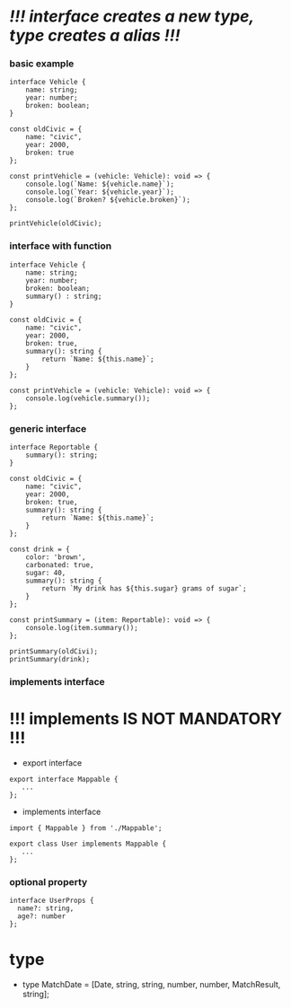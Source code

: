 # *!!! interface creates a new type, type creates a alias !!!*

### basic example
```
interface Vehicle {
    name: string;
    year: number;
    broken: boolean;
}

const oldCivic = {
    name: "civic",
    year: 2000,
    broken: true
};

const printVehicle = (vehicle: Vehicle): void => {
    console.log(`Name: ${vehicle.name}`);
    console.log(`Year: ${vehicle.year}`);
    console.log(`Broken? ${vehicle.broken}`);
};

printVehicle(oldCivic);
```

### interface with function
```
interface Vehicle {
    name: string;
    year: number;
    broken: boolean;
    summary() : string;
}

const oldCivic = {
    name: "civic",
    year: 2000,
    broken: true,
    summary(): string {
        return `Name: ${this.name}`;
    }
};

const printVehicle = (vehicle: Vehicle): void => {
    console.log(vehicle.summary());
};
```

### generic interface
```
interface Reportable {
    summary(): string;
}

const oldCivic = {
    name: "civic",
    year: 2000,
    broken: true,
    summary(): string {
        return `Name: ${this.name}`;
    }
};

const drink = {
    color: 'brown',
    carbonated: true,
    sugar: 40,
    summary(): string {
        return `My drink has ${this.sugar} grams of sugar`;
    }
};

const printSummary = (item: Reportable): void => {
    console.log(item.summary());
};

printSummary(oldCivi);
printSummary(drink);
```

### implements interface
# !!! implements IS NOT MANDATORY !!!
  - export interface
```
export interface Mappable {
   ...
};
```
  - implements interface
```
import { Mappable } from './Mappable';

export class User implements Mappable {
   ...
};
```

### optional property
```
interface UserProps {
  name?: string,
  age?: number
};
```

# type
  - type MatchDate = [Date, string, string, number, number, MatchResult, string];